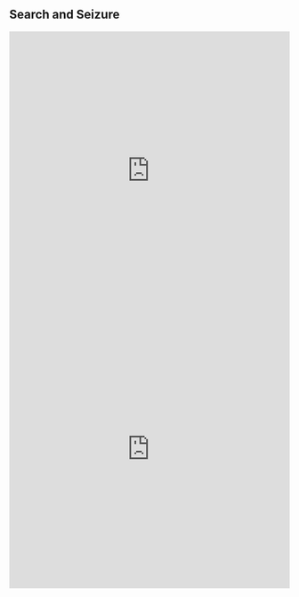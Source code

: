 ## Search and Seizure

<script>document.getElementById("freedomMenu").open = true;</script>

<iframe width="100%" height="500" src="https://www.youtube.com/embed/XEVlyP4_11M" title="YouTube video player" frameborder="0" allow="accelerometer; autoplay; clipboard-write; encrypted-media; gyroscope; picture-in-picture" allowfullscreen></iframe>

<iframe width="100%" height="500" src="https://www.youtube.com/embed/3kEpZWGgJks" title="YouTube video player" frameborder="0" allow="accelerometer; autoplay; clipboard-write; encrypted-media; gyroscope; picture-in-picture" allowfullscreen></iframe>
